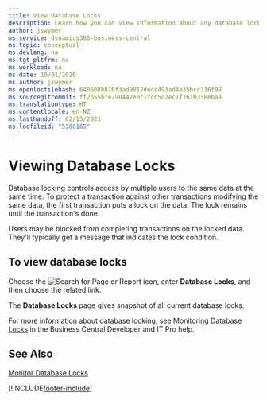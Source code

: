 ```yaml
---
title: View Database Locks
description: Learn how you can view information about any database locks right from the client interface in Business Central.
author: jswymer
ms.service: dynamics365-business-central
ms.topic: conceptual
ms.devlang: na
ms.tgt_pltfrm: na
ms.workload: na
ms.date: 10/01/2020
ms.author: jswymer
ms.openlocfilehash: 640608b810f3ad9812decc493ad4e35bcc316f98
ms.sourcegitcommit: ff2b55b7e790447e0c1fcd5c2ec7f7610338ebaa
ms.translationtype: HT
ms.contentlocale: en-NZ
ms.lasthandoff: 02/15/2021
ms.locfileid: "5388165"
---
```

# <a name="viewing-database-locks"></a>Viewing Database Locks

Database locking controls access by multiple users to the same data at the same time. To protect a transaction against other transactions modifying the same data, the first transaction puts a lock on the data. The lock remains until the transaction's done.

Users may be blocked from completing transactions on the locked data. They'll typically get a message that indicates the lock condition.

## <a name="to-view-database-locks"></a>To view database locks

Choose the ![Search for Page or Report](media/ui-search/search_small.png "Search for Page or Report icon") icon, enter **Database Locks**, and then choose the related link.

The **Database Locks** page gives snapshot of all current database locks.

For more information about database locking, see [Monitoring Database Locks](/dynamics365/business-central/dev-itpro/administration/monitor-database-locks) in the Business Central Developer and IT Pro help.

## <a name="see-also"></a>See Also

[Monitor Database Locks](/dynamics365/business-central/dev-itpro/administration/monitor-database-locks) 


[!INCLUDE[footer-include](includes/footer-banner.md)]